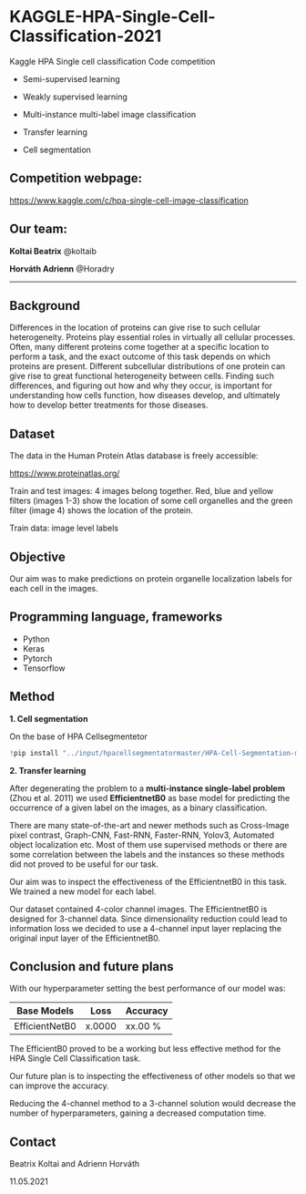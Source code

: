 # KAGGLE-HPA-Single-Cell-Classification-2021
Kaggle HPA Single cell classification 
Code competition


- Semi-supervised learning

- Weakly supervised learning

- Multi-instance multi-label image classification

- Transfer learning

- Cell segmentation


## Competition webpage:

https://www.kaggle.com/c/hpa-single-cell-image-classification


## Our team:

**Koltai Beatrix** @koltaib

**Horváth Adrienn** @Horadry

-------------------------------------------------------------------------------------------------------------------------------------------------

## Background

Differences in the location of proteins can give rise to such cellular heterogeneity. Proteins play essential roles in virtually all cellular processes. Often, many different proteins come together at a specific location to perform a task, and the exact outcome of this task depends on which proteins are present. Different subcellular distributions of one protein can give rise to great functional heterogeneity between cells. Finding such differences, and figuring out how and why they occur, is important for understanding how cells function, how diseases develop, and ultimately how to develop better treatments for those diseases.



## Dataset

The data in the Human Protein Atlas database is freely accessible:

https://www.proteinatlas.org/

Train and test images: 4 images belong together. Red, blue and yellow filters (images 1-3) show the location of some cell organelles and the green filter (image 4) shows the location of the protein.   

Train data: image level labels



## Objective

Our aim was to make predictions on protein organelle localization labels for each cell in the images.



## Programming language, frameworks

- Python
- Keras
- Pytorch
- Tensorflow




## Method

**1. Cell segmentation**

On the base of HPA Cellsegmentetor

   ```python
   !pip install "../input/hpacellsegmentatormaster/HPA-Cell-Segmentation-master"
   ```
**2. Transfer learning**

After degenerating the problem to a **multi-instance single-label problem** (Zhou et al. 2011) we used **EfficientnetB0** as base model for predicting the occurrence of a given label on the images, as a binary classification. 

There are many state-of-the-art and newer methods such as Cross-Image pixel contrast, Graph-CNN, Fast-RNN, Faster-RNN, Yolov3, Automated object localization etc. Most of them use supervised methods or there are some correlation between the labels and the instances so these methods did not proved to be useful for our task.  

Our aim was to inspect the effectiveness of the EfficientnetB0 in this task. We trained a new model for each label.

Our dataset contained 4-color channel images. The EfficientnetB0 is designed for 3-channel data. Since dimensionality reduction could lead to information loss we decided to use a 4-channel input layer replacing the original input layer of the EfficientnetB0.




## Conclusion and future plans

With our hyperparameter setting the best performance of our model was:

| Base Models    | Loss   | Accuracy |
| -------------- | ------ | -------- |
| EfficientNetB0 | x.0000 | xx.00 %  |



The EfficientB0 proved to be a working but less effective method for the HPA Single Cell Classification task. 

Our future plan is to inspecting the effectiveness of other models so that we can improve the accuracy. 

Reducing the 4-channel method to a 3-channel solution would decrease the number of hyperparameters, gaining a decreased computation time. 


## Contact

Beatrix Koltai and Adrienn Horváth


11.05.2021
